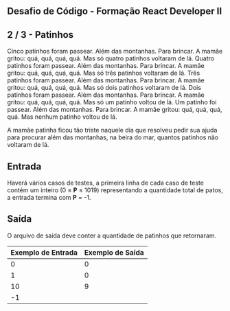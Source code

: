 Desafio de Código - Formação React Developer II
-----------------------------------------------
2 / 3 - Patinhos
----------------

Cinco patinhos foram passear. Além das montanhas. Para brincar. A mamãe gritou: quá, quá, quá, quá. Mas só quatro
patinhos voltaram de lá. Quatro patinhos foram passear. Além das montanhas. Para brincar. A mamãe gritou: quá, quá, quá,
quá. Mas só três patinhos voltaram de lá. Três patinhos foram passear. Além das montanhas. Para brincar. A mamãe gritou:
quá, quá, quá, quá. Mas só dois patinhos voltaram de lá. Dois patinhos foram passear. Além das montanhas. Para brincar.
A mamãe gritou: quá, quá, quá, quá. Mas só um patinho voltou de lá. Um patinho foi passear. Além das montanhas. Para
brincar. A mamãe gritou: quá, quá, quá, quá. Mas nenhum patinho voltou de lá.

A mamãe patinha ficou tão triste naquele dia que resolveu pedir sua ajuda para procurar além das montanhas, na beira do
mar, quantos patinhos não voltaram de lá.

Entrada
-------

Haverá vários casos de testes, a primeira linha de cada caso de teste contém um inteiro (0 ≤ **P** ≤ 1019) representando
a quantidade total de patos, a entrada termina com **P** \= -1.

Saída
-----

O arquivo de saída deve conter a quantidade de patinhos que retornaram.

| Exemplo de Entrada | Exemplo de Saída |
|--------------------|------------------|
| 0                  | 0                |
| 1                  | 0                |
| 10                 | 9                |
| \-1                |                  |
